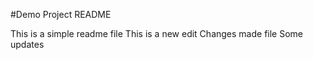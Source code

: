 #Demo Project README

This is a simple readme file
This is a new edit
Changes made file
Some updates